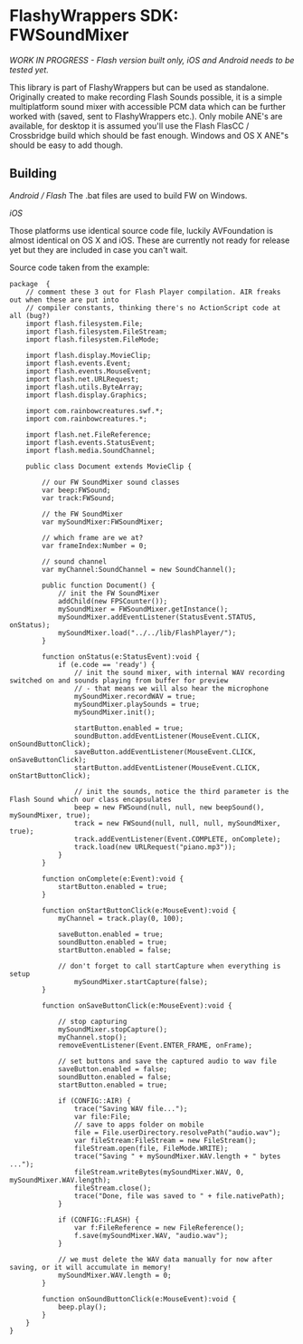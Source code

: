 # FlashyWrappers SDK: FWSoundMixer

*WORK IN PROGRESS - Flash version built only, iOS and Android needs to be tested yet.*

This library is part of FlashyWrappers but can be used as standalone. Originally created to make recording Flash Sounds possible, it is a simple multiplatform sound mixer with accessible PCM data which can be further worked with (saved, sent to FlashyWrappers etc.).
Only mobile ANE's are available, for desktop it is assumed you'll use the Flash FlasCC / Crossbridge build which should be fast enough. Windows and OS X ANE"s should be easy to add though.

Building
--------

*Android / Flash*
The .bat files are used to build FW on Windows.

*iOS*

Those platforms use identical source code file, luckily AVFoundation is almost identical on OS X and iOS. These are currently not ready for release yet but they are included in case you can't wait.

Source code taken from the example:

```
package  {	
	// comment these 3 out for Flash Player compilation. AIR freaks out when these are put into 
	// compiler constants, thinking there's no ActionScript code at all (bug?)
	import flash.filesystem.File;
	import flash.filesystem.FileStream;
	import flash.filesystem.FileMode;

	import flash.display.MovieClip;
	import flash.events.Event;
	import flash.events.MouseEvent;	
	import flash.net.URLRequest;
	import flash.utils.ByteArray;
	import flash.display.Graphics;

	import com.rainbowcreatures.swf.*;
	import com.rainbowcreatures.*;
	
	import flash.net.FileReference;
	import flash.events.StatusEvent;
	import flash.media.SoundChannel;
	
	public class Document extends MovieClip {
		
		// our FW SoundMixer sound classes
		var beep:FWSound;
		var track:FWSound;		
		
		// the FW SoundMixer
		var mySoundMixer:FWSoundMixer;

		// which frame are we at?
		var frameIndex:Number = 0;
		
		// sound channel
		var myChannel:SoundChannel = new SoundChannel();

		public function Document() {
			// init the FW SoundMixer
			addChild(new FPSCounter());
			mySoundMixer = FWSoundMixer.getInstance();
			mySoundMixer.addEventListener(StatusEvent.STATUS, onStatus);
			mySoundMixer.load("../../lib/FlashPlayer/");
		}
		
		function onStatus(e:StatusEvent):void {
			if (e.code == 'ready') {
				// init the sound mixer, with internal WAV recording switched on and sounds playing from buffer for preview
				// - that means we will also hear the microphone
				mySoundMixer.recordWAV = true;			
				mySoundMixer.playSounds = true;			
				mySoundMixer.init();
				
				startButton.enabled = true;
				soundButton.addEventListener(MouseEvent.CLICK, onSoundButtonClick);
				saveButton.addEventListener(MouseEvent.CLICK, onSaveButtonClick);
				startButton.addEventListener(MouseEvent.CLICK, onStartButtonClick);				

				// init the sounds, notice the third parameter is the Flash Sound which our class encapsulates				
				beep = new FWSound(null, null, new beepSound(), mySoundMixer, true);		
				track = new FWSound(null, null, null, mySoundMixer, true);
				track.addEventListener(Event.COMPLETE, onComplete);							
				track.load(new URLRequest("piano.mp3"));				
			}
		}

		function onComplete(e:Event):void {			
			startButton.enabled = true;
		}		

		function onStartButtonClick(e:MouseEvent):void {						
			myChannel = track.play(0, 100);
			
			saveButton.enabled = true;
			soundButton.enabled = true;
			startButton.enabled = false;
			
			// don't forget to call startCapture when everything is setup
		       	mySoundMixer.startCapture(false);			
		}

		function onSaveButtonClick(e:MouseEvent):void {

			// stop capturing
			mySoundMixer.stopCapture();
			myChannel.stop();
			removeEventListener(Event.ENTER_FRAME, onFrame);									
			
			// set buttons and save the captured audio to wav file
			saveButton.enabled = false;
			soundButton.enabled = false;
			startButton.enabled = true;
			
			if (CONFIG::AIR) {
				trace("Saving WAV file...");
				var file:File;
				// save to apps folder on mobile
 				file = File.userDirectory.resolvePath("audio.wav");						
 				var fileStream:FileStream = new FileStream();
				fileStream.open(file, FileMode.WRITE);
				trace("Saving " + mySoundMixer.WAV.length + " bytes ...");
   				fileStream.writeBytes(mySoundMixer.WAV, 0, mySoundMixer.WAV.length);
   				fileStream.close();
				trace("Done, file was saved to " + file.nativePath);
			}
			
			if (CONFIG::FLASH) {
				var f:FileReference = new FileReference();
				f.save(mySoundMixer.WAV, "audio.wav");			
			}
			
			// we must delete the WAV data manually for now after saving, or it will accumulate in memory!			
			mySoundMixer.WAV.length = 0;
		}
		
		function onSoundButtonClick(e:MouseEvent):void {
			beep.play();
		}
	}
}
```